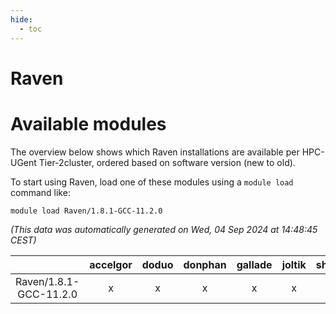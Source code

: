 ```yaml
---
hide:
  - toc
---
```


Raven
=====

# Available modules


The overview below shows which Raven installations are available per HPC-UGent Tier-2cluster, ordered based on software version (new to old).

To start using Raven, load one of these modules using a `module load` command like:

```shell
module load Raven/1.8.1-GCC-11.2.0
```

*(This data was automatically generated on Wed, 04 Sep 2024 at 14:48:45 CEST)*  

| |accelgor|doduo|donphan|gallade|joltik|shinx|skitty|
| :---: | :---: | :---: | :---: | :---: | :---: | :---: | :---: |
|Raven/1.8.1-GCC-11.2.0|x|x|x|x|x|-|x|
